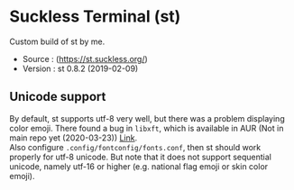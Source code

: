 # Suckless Terminal (st)
Custom build of st by me.  
* Source : (https://st.suckless.org/)  
* Version : st 0.8.2 (2019-02-09)

## Unicode support
By default, st supports utf-8 very well, but there was a problem displaying 
color emoji. There found a bug in `libxft`, which is available in AUR (Not in 
main repo yet (2020-03-23)) [Link](https://gitlab.freedesktop.org/xorg/lib/libxft/-/merge_requests/1).  
Also configure `.config/fontconfig/fonts.conf`, then st should work properly for 
utf-8 unicode. But note that it does not support sequential unicode, namely 
utf-16 or higher (e.g. national flag emoji or skin color emoji).
